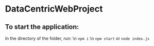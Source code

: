 # DataCentricWebProject

## To start the application: 
In the directory of the folder, run:
\n
``npm i``
\n
``npm start`` or ``node index.js``
